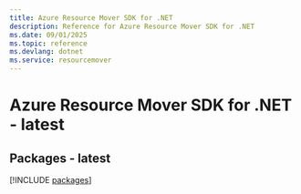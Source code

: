 ```yaml
---
title: Azure Resource Mover SDK for .NET
description: Reference for Azure Resource Mover SDK for .NET
ms.date: 09/01/2025
ms.topic: reference
ms.devlang: dotnet
ms.service: resourcemover
---
```

# Azure Resource Mover SDK for .NET - latest
## Packages - latest
[!INCLUDE [packages](resource-mover-index.md)]